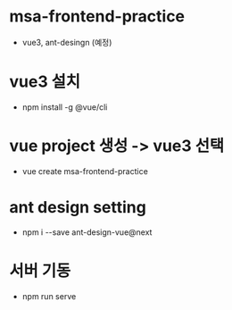 # msa-frontend-practice
- vue3, ant-desingn (예정)
# vue3 설치
- npm install -g @vue/cli

# vue project 생성 -> vue3 선택
- vue create msa-frontend-practice

# ant design setting
- npm i --save ant-design-vue@next

# 서버 기동
- npm run serve
